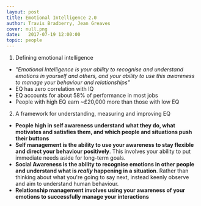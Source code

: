 ```yaml
---
layout: post
title: Emotional Intelligence 2.0
author: Travis Bradberry, Jean Greaves
cover: null.png
date:   2017-07-19 12:00:00
topic: people
---
```


1.	Defining emotional intelligence
-	*"Emotional Intelligence is your ability to recognise and understand emotions in yourself and others, and your ability to use this awareness to manage your behaviour and relationships"*
-	EQ has zero correlation with IQ
-	EQ accounts for about 58% of performance in most jobs
-	People with high EQ earn ~£20,000 more than those with low EQ

2.	A framework for understanding, measuring and improving EQ
-	**People high in self awareness understand what they do, what motivates and satisfies them, and which people and situations push their buttons**
-	**Self management is the ability to use your awareness to stay flexible and direct your behaviour positively**. This involves your ability to put immediate needs aside for long-term goals.
-	**Social Awareness is the ability to recognise emotions in other people and understand what is *really* happening in a situation**. Rather than thinking about what you're going to say next, instead keenly observe and aim to understand human behaviour.
-	**Relationship management involves using your awareness of your emotions to successfully manage your interactions**
